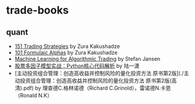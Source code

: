 # trade-books

## quant
- [151 Trading Strategies](https://papers.ssrn.com/sol3/papers.cfm?abstract_id=3247865) by Zura Kakushadze
- [101 Formulaic Alphas](https://papers.ssrn.com/sol3/papers.cfm?abstract_id=2701346) by Zura Kakushadze
- [Machine Learning for Algorithmic Trading](https://github.com/stefan-jansen/machine-learning-for-trading) by Stefan Jansen
- [股票多因子模型实战：Python核心代码解析](微信读书) by 陆一潇
- [主动投资组合管理：创造高收益并控制风险的量化投资方法 原书第2版](./主动投资组合管理：创造高收益并控制风险的量化投资方法 原书第2版(高清).pdf) by 理查德C.格林诺德（Richard C.Grinold），雷诺德N.卡恩（Ronald N.K）
